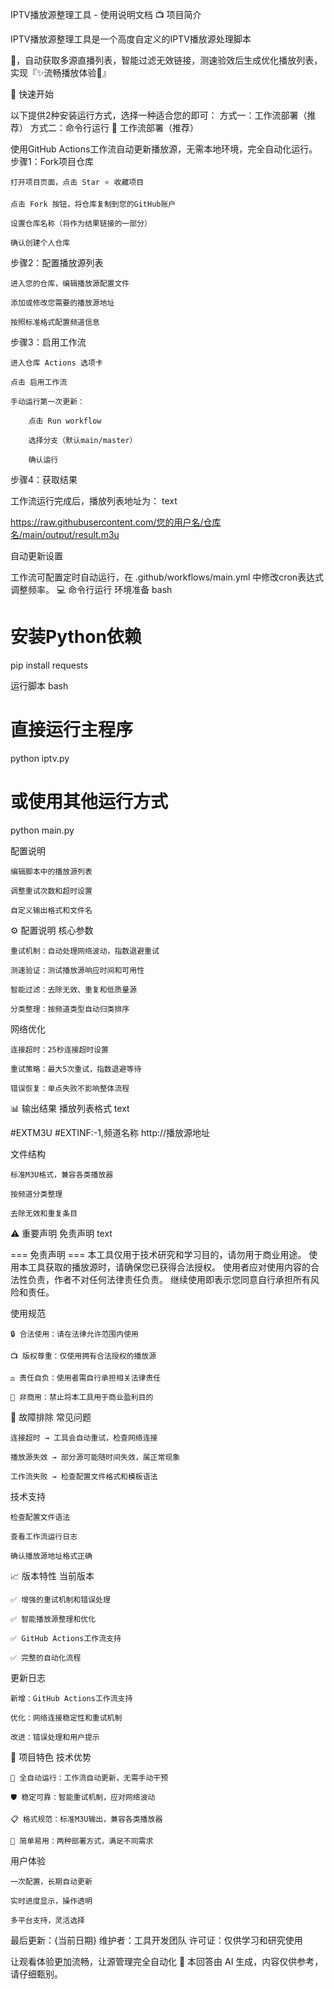 IPTV播放源整理工具 - 使用说明文档
📺 项目简介

IPTV播放源整理工具是一个高度自定义的IPTV播放源处理脚本

🔧，自动获取多源直播列表，智能过滤无效链接，测速验效后生成优化播放列表，实现『✨流畅播放体验🚀』

🚀 快速开始

以下提供2种安装运行方式，选择一种适合您的即可：
方式一：工作流部署（推荐）
方式二：命令行运行
🔄 工作流部署（推荐）

使用GitHub Actions工作流自动更新播放源，无需本地环境，完全自动化运行。
步骤1：Fork项目仓库

    打开项目页面，点击 Star ⭐ 收藏项目

    点击 Fork 按钮，将仓库复制到您的GitHub账户

    设置仓库名称（将作为结果链接的一部分）

    确认创建个人仓库

步骤2：配置播放源列表

    进入您的仓库，编辑播放源配置文件

    添加或修改您需要的播放源地址

    按照标准格式配置频道信息

步骤3：启用工作流

    进入仓库 Actions 选项卡

    点击 启用工作流

    手动运行第一次更新：

        点击 Run workflow

        选择分支（默认main/master）

        确认运行

步骤4：获取结果

工作流运行完成后，播放列表地址为：
text

https://raw.githubusercontent.com/您的用户名/仓库名/main/output/result.m3u

自动更新设置

工作流可配置定时自动运行，在 .github/workflows/main.yml 中修改cron表达式调整频率。
💻 命令行运行
环境准备
bash

# 安装Python依赖
pip install requests

运行脚本
bash

# 直接运行主程序
python iptv.py

# 或使用其他运行方式
python main.py

配置说明

    编辑脚本中的播放源列表

    调整重试次数和超时设置

    自定义输出格式和文件名

⚙️ 配置说明
核心参数

    重试机制：自动处理网络波动，指数退避重试

    测速验证：测试播放源响应时间和可用性

    智能过滤：去除无效、重复和低质量源

    分类整理：按频道类型自动归类排序

网络优化

    连接超时：25秒连接超时设置

    重试策略：最大5次重试，指数退避等待

    错误恢复：单点失败不影响整体流程

📊 输出结果
播放列表格式
text

#EXTM3U
#EXTINF:-1,频道名称
http://播放源地址

文件结构

    标准M3U格式，兼容各类播放器

    按频道分类整理

    去除无效和重复条目

⚠️ 重要声明
免责声明
text

=== 免责声明 ===
本工具仅用于技术研究和学习目的，请勿用于商业用途。
使用本工具获取的播放源时，请确保您已获得合法授权。
使用者应对使用内容的合法性负责，作者不对任何法律责任负责。
继续使用即表示您同意自行承担所有风险和责任。

使用规范

    🔒 合法使用：请在法律允许范围内使用

    📺 版权尊重：仅使用拥有合法授权的播放源

    ⚖️ 责任自负：使用者需自行承担相关法律责任

    🚫 非商用：禁止将本工具用于商业盈利目的

🔧 故障排除
常见问题

    连接超时 → 工具会自动重试，检查网络连接

    播放源失效 → 部分源可能随时间失效，属正常现象

    工作流失败 → 检查配置文件格式和模板语法

技术支持

    检查配置文件语法

    查看工作流运行日志

    确认播放源地址格式正确

📈 版本特性
当前版本

    ✅ 增强的重试机制和错误处理

    ✅ 智能播放源整理和优化

    ✅ GitHub Actions工作流支持

    ✅ 完整的自动化流程

更新日志

    新增：GitHub Actions工作流支持

    优化：网络连接稳定性和重试机制

    改进：错误处理和用户提示

🌟 项目特色
技术优势

    🚀 全自动运行：工作流自动更新，无需手动干预

    🛡️ 稳定可靠：智能重试机制，应对网络波动

    📋 格式规范：标准M3U输出，兼容各类播放器

    🔧 简单易用：两种部署方式，满足不同需求

用户体验

    一次配置，长期自动更新

    实时进度显示，操作透明

    多平台支持，灵活选择

最后更新：{当前日期}
维护者：工具开发团队
许可证：仅供学习和研究使用

让观看体验更加流畅，让源管理完全自动化 🎯
本回答由 AI 生成，内容仅供参考，请仔细甄别。

